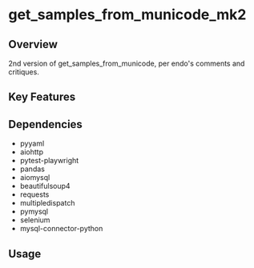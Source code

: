 # get_samples_from_municode_mk2

## Overview
2nd version of get_samples_from_municode, per endo's comments and critiques.

## Key Features

## Dependencies
- pyyaml
- aiohttp
- pytest-playwright
- pandas
- aiomysql
- beautifulsoup4
- requests
- multipledispatch
- pymysql
- selenium
- mysql-connector-python

## Usage